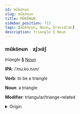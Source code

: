 ```yaml
---
id: mûkônun
slug: mûkônun
title: MÛKÔNUN
sidebar_position: 713
tags: [mûkônun, Noun, Dravidian]
description: triangle § Noun
---
```


### mûkônun&emsp;<span kind="abugida">ƶʄɔıƨ̃ʃ</span>

*triangle* **§** [Noun](../../tags/Noun)

**IPA**: /ˈmu.ko.nʌn/

**Verb**: to be a triangle

**Noun**: a triangle

**Modifier**: triangular/triange-related

<details>
    <summary>Origin</summary>
    Tamil முக்கோணம் mukkōṇam /mukːoːɳɐm/<br/>
    <em>Dravidian Language Family</em>
</details>